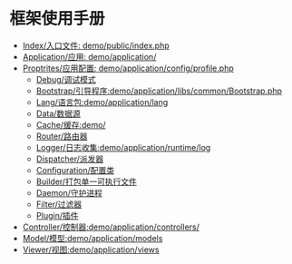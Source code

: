 框架使用手册
====

* [Index/入口文件:    demo/public/index.php](https://github.com/saasjit/tinyphp/blob/master/docs/manual/index-001.md)
* [Application/应用: demo/application/](https://github.com/saasjit/tinyphp/blob/master/docs/manual/application-002.md)    
* [Proptrites/应用配置:  demo/application/config/profile.php](https://github.com/saasjit/tinyphp/blob/master/docs/manual/profile-003.md)
    * [Debug/调试模式](https://github.com/saasjit/tinyphp/blob/master/docs/manual/debug-004.md)
    * [Bootstrap/引导程序:demo/application/libs/common/Bootstrap.php](https://github.com/saasjit/tinyphp/blob/master/docs/manual/bootstrap-005.md)
    * [Lang/语言包:demo/application/lang](https://github.com/saasjit/tinyphp/blob/master/docs/manual/lang-006.md)
    * [Data/数据源](https://github.com/saasjit/tinyphp/blob/master/docs/manual/data-007.md)
    * [Cache/缓存:demo/](https://github.com/saasjit/tinyphp/blob/master/docs/manual/cache-008.md)
    * [Router/路由器](https://github.com/saasjit/tinyphp/blob/master/docs/manual/router-009.md)
    * [Logger/日志收集:demo/application/runtime/log](https://github.com/saasjit/tinyphp/blob/master/docs/manual/logger-010.md)
    * [Dispatcher/派发器](https://github.com/saasjit/tinyphp/blob/master/docs/manual/dispatcher-011.md)
    * [Configuration/配置类](https://github.com/saasjit/tinyphp/blob/master/docs/manual/configuration-012.md)
    * [Builder/打包单一可执行文件](https://github.com/saasjit/tinyphp/blob/master/docs/manual/builder-013.md)
    * [Daemon/守护进程](https://github.com/saasjit/tinyphp/blob/master/docs/manual/daemon-014.md)
    * [Filter/过滤器](https://github.com/saasjit/tinyphp/blob/master/docs/manual/filter-015.md)
    * [Plugin/插件](https://github.com/saasjit/tinyphp/blob/master/docs/manual/plugin-016.md)
 * [Controller/控制器:demo/application/controllers/](https://github.com/saasjit/tinyphp/blob/master/docs/manual/controller-017.md)
 * [Model/模型:demo/application/models](https://github.com/saasjit/tinyphp/blob/master/docs/manual/model-018.md)
 * [Viewer/视图:demo/application/views](https://github.com/saasjit/tinyphp/blob/master/docs/manual/viewer-019.md)